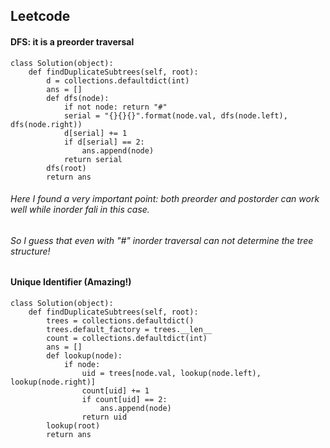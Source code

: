## Leetcode

#### DFS: it is a preorder traversal
```
class Solution(object):
    def findDuplicateSubtrees(self, root):
        d = collections.defaultdict(int)
        ans = []
        def dfs(node):
            if not node: return "#"
            serial = "{}{}{}".format(node.val, dfs(node.left), dfs(node.right))
            d[serial] += 1
            if d[serial] == 2:
                ans.append(node)
            return serial
        dfs(root)
        return ans
```
###### Here I found a very important point: both preorder and postorder can work well while inorder fali in this case.
###### So I guess that even with "#" inorder traversal can not determine the tree structure!

#### Unique Identifier (Amazing!)
```
class Solution(object):
    def findDuplicateSubtrees(self, root):
        trees = collections.defaultdict()
        trees.default_factory = trees.__len__
        count = collections.defaultdict(int)
        ans = []
        def lookup(node):
            if node:
                uid = trees[node.val, lookup(node.left), lookup(node.right)]
                count[uid] += 1
                if count[uid] == 2:
                    ans.append(node)
                return uid
        lookup(root)
        return ans
```

